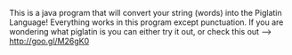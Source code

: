 This is a java program that will convert your string (words) into the Piglatin Language!
Everything works in this program except punctuation.
If you are wondering what piglatin is you can either try it out, or check this out --> http://goo.gl/M26gK0